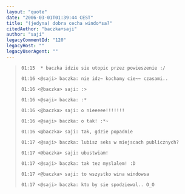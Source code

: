 ```yaml
---
layout: "quote"
date: "2006-03-01T01:39:44 CEST"
title: "(jedyna) dobra cecha windo*sa?"
citedAuthor: "baczka+saji"
author: "saji"
legacyCommentId: "120"
legacyHost: ""
legacyUserAgent: ""
---
```



<blockquote><tt><p><code>01:15  * baczka idzie sie utopic przez powieszenie :/<br>
01:16 &lt;@saji&gt; baczka: nie idz~ kochamy cie~~ czasami..<br>
01:16 &lt;@baczka&gt; saji: :&gt;<br>
01:16 &lt;@saji&gt; baczka: :*<br>
01:16 &lt;@baczka&gt; saji: o nieeeee!!!!!!!<br>
01:16 &lt;@saji&gt; baczka: o tak! :*~<br>
01:16 &lt;@baczka&gt; saji: tak, gdzie popadnie<br>
01:17 &lt;@saji&gt; baczka: lubisz seks w miejscach publicznych?<br>
01:17 &lt;@baczka&gt; saji: ubustwiam!<br>
01:17 &lt;@saji&gt; baczka: tak tez myslalem! :D<br>
01:17 &lt;@baczka&gt; saji: to wszystko wina windowsa<br>
01:17 &lt;@saji&gt; baczka: kto by sie spodziewal.. O_O</code></p></tt></blockquote>
